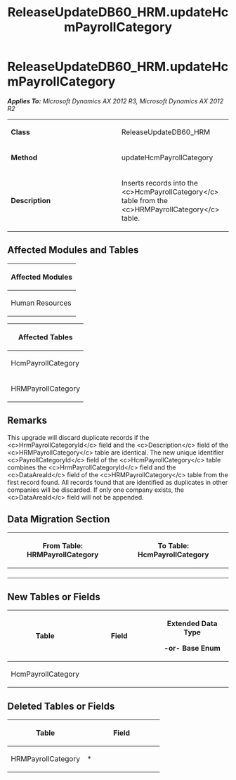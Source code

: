 ﻿---
title: ReleaseUpdateDB60_HRM.updateHcmPayrollCategory
TOCTitle: ReleaseUpdateDB60_HRM.updateHcmPayrollCategory
ms:assetid: edbd2292-a889-6af6-21e4-912921f82b8d
ms:mtpsurl: https://msdn.microsoft.com/en-us/library/JJ719970(v=AX.60)
ms:contentKeyID: 49712042
ms.date: 05/18/2015
mtps_version: v=AX.60
---

# ReleaseUpdateDB60\_HRM.updateHcmPayrollCategory 


_**Applies To:** Microsoft Dynamics AX 2012 R3, Microsoft Dynamics AX 2012 R2_

<table>
<colgroup>
<col style="width: 50%" />
<col style="width: 50%" />
</colgroup>
<tbody>
<tr class="odd">
<td><p><strong>Class</strong></p></td>
<td><p>ReleaseUpdateDB60_HRM</p></td>
</tr>
<tr class="even">
<td><p><strong>Method</strong></p></td>
<td><p>updateHcmPayrollCategory</p></td>
</tr>
<tr class="odd">
<td><p><strong>Description</strong></p></td>
<td><p>Inserts records into the &lt;c&gt;HcmPayrollCategory&lt;/c&gt; table from the &lt;c&gt;HRMPayrollCategory&lt;/c&gt; table.</p></td>
</tr>
</tbody>
</table>


## Affected Modules and Tables

<table>
<colgroup>
<col style="width: 100%" />
</colgroup>
<thead>
<tr class="header">
<th><p>Affected Modules</p></th>
</tr>
</thead>
<tbody>
<tr class="odd">
<td><p>Human Resources</p></td>
</tr>
</tbody>
</table>


<table>
<colgroup>
<col style="width: 100%" />
</colgroup>
<thead>
<tr class="header">
<th><p>Affected Tables</p></th>
</tr>
</thead>
<tbody>
<tr class="odd">
<td><p>HcmPayrollCategory</p></td>
</tr>
<tr class="even">
<td><p>HRMPayrollCategory</p></td>
</tr>
</tbody>
</table>


## Remarks

This upgrade will discard duplicate records if the \<c\>HrmPayrollCategoryId\</c\> field and the \<c\>Description\</c\> field of the \<c\>HRMPayrollCategory\</c\> table are identical. The new unique identifier \<c\>PayrollCategoryId\</c\> field of the \<c\>HcmPayrollCategory\</c\> table combines the \<c\>HrmPayrollCategoryId\</c\> field and the \<c\>DataAreaId\</c\> field of the \<c\>HRMPayrollCategory\</c\> table from the first record found. All records found that are identified as duplicates in other companies will be discarded. If only one company exists, the \<c\>DataAreaId\</c\> field will not be appended.

## Data Migration Section

<table>
<colgroup>
<col style="width: 50%" />
<col style="width: 50%" />
</colgroup>
<thead>
<tr class="header">
<th><p>From Table: HRMPayrollCategory</p></th>
<th><p>To Table: HcmPayrollCategory</p></th>
</tr>
</thead>
<tbody>
<tr class="odd">
<td><p></p></td>
<td><p></p></td>
</tr>
</tbody>
</table>


## New Tables or Fields

<table>
<colgroup>
<col style="width: 33%" />
<col style="width: 33%" />
<col style="width: 33%" />
</colgroup>
<thead>
<tr class="header">
<th><p>Table</p></th>
<th><p>Field</p></th>
<th><p>Extended Data Type</p>
<p>-or- Base Enum</p></th>
</tr>
</thead>
<tbody>
<tr class="odd">
<td><p>HcmPayrollCategory</p></td>
<td><p></p></td>
<td><p></p></td>
</tr>
</tbody>
</table>


## Deleted Tables or Fields

<table>
<colgroup>
<col style="width: 50%" />
<col style="width: 50%" />
</colgroup>
<thead>
<tr class="header">
<th><p>Table</p></th>
<th><p>Field</p></th>
</tr>
</thead>
<tbody>
<tr class="odd">
<td><p>HRMPayrollCategory</p></td>
<td><p>*</p></td>
</tr>
</tbody>
</table>

  


